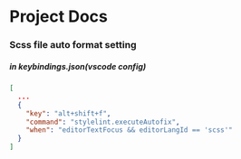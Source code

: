 # Project Docs

### Scss file auto format setting

##### in keybindings.json(vscode config)

```json
[
  ...
  {
    "key": "alt+shift+f",
    "command": "stylelint.executeAutofix",
    "when": "editorTextFocus && editorLangId == 'scss'"
  }
]
```